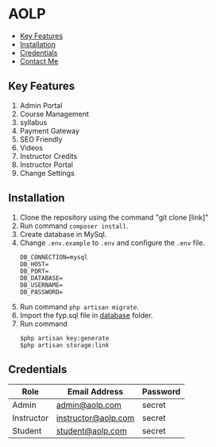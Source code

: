 # AOLP

  - [Key Features](#key-features)
  - [Installation](#installation)
  - [Credentials](#credentials)
  - [Contact Me](#contact-me)

## Key Features
    
1. Admin Portal                     
2. Course Management                     
3. syllabus               
4. Payment Gateway                   
5. SEO Friendly                
6.  Videos                 
7.  Instructor Credits                        
8.  Instructor Portal                   
9.  Change Settings                     

## Installation
1. Clone the repository using the command "git clone [link]"
2. Run command `composer install`.
3. Create database in MySql.
4. Change `.env.example` to `.env` and configure the `.env` file.
    ```
    DB_CONNECTION=mysql
    DB_HOST=
    DB_PORT=
    DB_DATABASE=
    DB_USERNAME=
    DB_PASSWORD=
    ```
5. Run command `php artisan migrate`.
6. Import the fyp.sql file in [database](database/sql/fyp.sql) folder.
7. Run command 
    ```
    $php artisan key:generate
    $php artisan storage:link
    ```

## Credentials

|    Role       |        Email Address        |   Password    |
| ------------- | ---------------------  | ------------- |
|    Admin      | admin@aolp.com       |    secret     |
|    Instructor | instructor@aolp.com  |    secret     |
|    Student    | student@aolp.com     |    secret     |